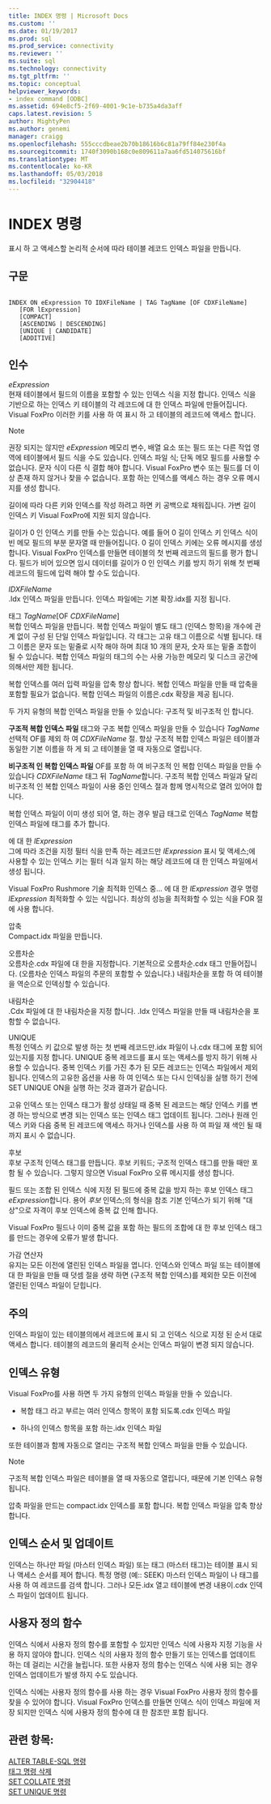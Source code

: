 ```yaml
---
title: INDEX 명령 | Microsoft Docs
ms.custom: ''
ms.date: 01/19/2017
ms.prod: sql
ms.prod_service: connectivity
ms.reviewer: ''
ms.suite: sql
ms.technology: connectivity
ms.tgt_pltfrm: ''
ms.topic: conceptual
helpviewer_keywords:
- index command [ODBC]
ms.assetid: 694e8cf5-2f69-4001-9c1e-b735a4da3aff
caps.latest.revision: 5
author: MightyPen
ms.author: genemi
manager: craigg
ms.openlocfilehash: 555cccdbeae2b70b18616b6c81a79ff84e230f4a
ms.sourcegitcommit: 1740f3090b168c0e809611a7aa6fd514075616bf
ms.translationtype: MT
ms.contentlocale: ko-KR
ms.lasthandoff: 05/03/2018
ms.locfileid: "32904418"
---
```

# <a name="index-command"></a>INDEX 명령
표시 하 고 액세스할 논리적 순서에 따라 테이블 레코드 인덱스 파일을 만듭니다.  
  
## <a name="syntax"></a>구문  
  
```  
  
INDEX ON eExpression TO IDXFileName | TAG TagName [OF CDXFileName]  
   [FOR lExpression]  
   [COMPACT]  
   [ASCENDING | DESCENDING]  
   [UNIQUE | CANDIDATE]  
   [ADDITIVE]  
```  
  
## <a name="arguments"></a>인수  
 *eExpression*  
 현재 테이블에서 필드의 이름을 포함할 수 있는 인덱스 식을 지정 합니다. 인덱스 식을 기반으로 하는 인덱스 키 테이블의 각 레코드에 대 한 인덱스 파일에 만들어집니다. Visual FoxPro 이러한 키를 사용 하 여 표시 하 고 테이블의 레코드에 액세스 합니다.  
  
> [!NOTE]  
>  권장 되지는 않지만 *eExpression* 메모리 변수, 배열 요소 또는 필드 또는 다른 작업 영역에 테이블에서 필드 식을 수도 있습니다. 인덱스 파일 식; 단독 메모 필드를 사용할 수 없습니다. 문자 식이 다른 식 결합 해야 합니다. Visual FoxPro 변수 또는 필드를 더 이상 존재 하지 않거나 찾을 수 없습니다. 포함 하는 인덱스를 액세스 하는 경우 오류 메시지를 생성 합니다.  
  
 길이에 따라 다른 키와 인덱스를 작성 하려고 하면 키 공백으로 채워집니다. 가변 길이 인덱스 키 Visual FoxPro에 지원 되지 않습니다.  
  
 길이가 0 인 인덱스 키를 만들 수는 있습니다. 예를 들어 0 길이 인덱스 키 인덱스 식이 빈 메모 필드의 부분 문자열 때 만들어집니다. 0 길이 인덱스 키에는 오류 메시지를 생성 합니다. Visual FoxPro 인덱스를 만들면 테이블의 첫 번째 레코드의 필드를 평가 합니다. 필드가 비어 있으면 임시 데이터를 길이가 0 인 인덱스 키를 방지 하기 위해 첫 번째 레코드의 필드에 입력 해야 할 수도 있습니다.  
  
 *IDXFileName*  
 .Idx 인덱스 파일을 만듭니다. 인덱스 파일에는 기본 확장.idx를 지정 됩니다.  
  
 태그 *TagName*[OF *CDXFileName*]  
 복합 인덱스 파일을 만듭니다. 복합 인덱스 파일이 별도 태그 (인덱스 항목)을 개수에 관계 없이 구성 된 단일 인덱스 파일입니다. 각 태그는 고유 태그 이름으로 식별 됩니다. 태그 이름은 문자 또는 밑줄로 시작 해야 하며 최대 10 개의 문자, 숫자 또는 밑줄 조합이 될 수 있습니다. 복합 인덱스 파일의 태그의 수는 사용 가능한 메모리 및 디스크 공간에 의해서만 제한 됩니다.  
  
 복합 인덱스를 여러 입력 파일을 압축 항상 합니다. 복합 인덱스 파일을 만들 때 압축을 포함할 필요가 없습니다. 복합 인덱스 파일의 이름은.cdx 확장을 제공 됩니다.  
  
 두 가지 유형의 복합 인덱스 파일을 만들 수 있습니다: 구조적 및 비구조적 인 합니다.  
  
 **구조적 복합 인덱스 파일** 태그와 구조 복합 인덱스 파일을 만들 수 있습니다 *TagName* 선택적 OF를 제외 하 여 *CDXFileName* 절. 항상 구조적 복합 인덱스 파일은 테이블과 동일한 기본 이름을 하 게 되 고 테이블을 열 때 자동으로 열립니다.  
  
 **비구조적 인 복합 인덱스 파일** OF를 포함 하 여 비구조적 인 복합 인덱스 파일을 만들 수 있습니다 *CDXFileName* 태그 뒤 *TagName*합니다. 구조적 복합 인덱스 파일과 달리 비구조적 인 복합 인덱스 파일이 사용 중인 인덱스 절과 함께 명시적으로 열려 있어야 합니다.  
  
 복합 인덱스 파일이 이미 생성 되어 열, 하는 경우 발급 태그로 인덱스 *TagName* 복합 인덱스 파일에 태그를 추가 합니다.  
  
 에 대 한 *lExpression*  
 그에 따라 조건을 지정 필터 식을 만족 하는 레코드만 *lExpression* 표시 및 액세스;에 사용할 수 있는 인덱스 키는 필터 식과 일치 하는 해당 레코드에 대 한 인덱스 파일에서 생성 됩니다.  
  
 Visual FoxPro Rushmore 기술 최적화 인덱스 중... 에 대 한 *lExpression* 경우 명령 *lExpression* 최적화할 수 있는 식입니다. 최상의 성능을 최적화할 수 있는 식을 FOR 절에 사용 합니다.  
  
 압축  
 Compact.idx 파일을 만듭니다.  
  
 오름차순  
 오름차순.cdx 파일에 대 한을 지정합니다. 기본적으로 오름차순.cdx 태그 만들어집니다. (오름차순 인덱스 파일의 주문의 포함할 수 있습니다.) 내림차순을 포함 하 여 테이블을 역순으로 인덱싱할 수 있습니다.  
  
 내림차순  
 .Cdx 파일에 대 한 내림차순을 지정 합니다. .Idx 인덱스 파일을 만들 때 내림차순을 포함할 수 없습니다.  
  
 UNIQUE  
 특정 인덱스 키 값으로 발생 하는 첫 번째 레코드만.idx 파일이 나.cdx 태그에 포함 되어 있는지를 지정 합니다. UNIQUE 중복 레코드를 표시 또는 액세스를 방지 하기 위해 사용할 수 있습니다. 중복 인덱스 키를 가진 추가 된 모든 레코드는 인덱스 파일에서 제외 됩니다. 인덱스의 고유한 옵션을 사용 하 여 인덱스 또는 다시 인덱싱을 실행 하기 전에 SET UNIQUE ON을 실행 하는 것과 결과가 같습니다.  
  
 고유 인덱스 또는 인덱스 태그가 활성 상태일 때 중복 된 레코드는 해당 인덱스 키를 변경 하는 방식으로 변경 되는 인덱스 또는 인덱스 태그 업데이트 됩니다. 그러나 원래 인덱스 키와 다음 중복 된 레코드에 액세스 하거나 인덱스를 사용 하 여 파일 재 색인 될 때까지 표시 수 없습니다.  
  
 후보  
 후보 구조적 인덱스 태그를 만듭니다. 후보 키워드; 구조적 인덱스 태그를 만들 때만 포함 될 수 있습니다. 그렇지 않으면 Visual FoxPro 오류 메시지를 생성 합니다.  
  
 필드 또는 조합 된 인덱스 식에 지정 된 필드에 중복 값을 방지 하는 후보 인덱스 태그 *eExpression*합니다. 용어 *후보* 인덱스;의 형식을 참조 기본 인덱스가 되기 위해 "대상"으로 자격이 후보 인덱스에 중복 값 인해 합니다.  
  
 Visual FoxPro 필드나 이미 중복 값을 포함 하는 필드의 조합에 대 한 후보 인덱스 태그를 만드는 경우에 오류가 발생 합니다.  
  
 가감 연산자  
 유지는 모든 이전에 열린된 인덱스 파일을 엽니다. 인덱스와 인덱스 파일 또는 테이블에 대 한 파일을 만들 때 덧셈 절을 생략 하면 (구조적 복합 인덱스)를 제외한 모든 이전에 열린된 인덱스 파일이 닫힙니다.  
  
## <a name="remarks"></a>주의  
 인덱스 파일이 있는 테이블의에서 레코드에 표시 되 고 인덱스 식으로 지정 된 순서 대로 액세스 합니다. 테이블의 레코드의 물리적 순서는 인덱스 파일이 변경 되지 않습니다.  
  
## <a name="index-types"></a>인덱스 유형  
 Visual FoxPro를 사용 하면 두 가지 유형의 인덱스 파일을 만들 수 있습니다.  
  
-   복합 태그 라고 부르는 여러 인덱스 항목이 포함 되도록.cdx 인덱스 파일  
  
-   하나의 인덱스 항목을 포함 하는.idx 인덱스 파일  
  
 또한 테이블과 함께 자동으로 열리는 구조적 복합 인덱스 파일을 만들 수 있습니다.  
  
> [!NOTE]  
>  구조적 복합 인덱스 파일은 테이블을 열 때 자동으로 열립니다, 때문에 기본 인덱스 유형 됩니다.  
  
 압축 파일을 만드는 compact.idx 인덱스를 포함 합니다. 복합 인덱스 파일을 압축 항상 합니다.  
  
## <a name="index-order-and-updating"></a>인덱스 순서 및 업데이트  
 인덱스는 하나만 파일 (마스터 인덱스 파일) 또는 태그 (마스터 태그)는 테이블 표시 되 나 액세스 순서를 제어 합니다. 특정 명령 (예:: SEEK) 마스터 인덱스 파일이 나 태그를 사용 하 여 레코드를 검색 합니다. 그러나 모든.idx 열고 테이블에 변경 내용이.cdx 인덱스 파일이 업데이트 됩니다.  
  
## <a name="user-defined-functions"></a>사용자 정의 함수  
 인덱스 식에서 사용자 정의 함수를 포함할 수 있지만 인덱스 식에 사용자 지정 기능을 사용 하지 않아야 합니다. 인덱스 식의 사용자 정의 함수 만들기 또는 인덱스를 업데이트 하는 데 걸리는 시간을 늘립니다. 또한 사용자 정의 함수는 인덱스 식에 사용 되는 경우 인덱스 업데이트가 발생 하지 수도 있습니다.  
  
 인덱스 식에는 사용자 정의 함수를 사용 하는 경우 Visual FoxPro 사용자 정의 함수를 찾을 수 있어야 합니다. Visual FoxPro 인덱스를 만들면 인덱스 식이 인덱스 파일에 저장 되지만 인덱스 식에 사용자 정의 함수에 대 한 참조만 포함 됩니다.  
  
## <a name="see-also"></a>관련 항목:  
 [ALTER TABLE-SQL 명령](../../odbc/microsoft/alter-table-sql-command.md)   
 [태그 명령 삭제](../../odbc/microsoft/delete-tag-command.md)   
 [SET COLLATE 명령](../../odbc/microsoft/set-collate-command.md)   
 [SET UNIQUE 명령](../../odbc/microsoft/set-unique-command.md)

